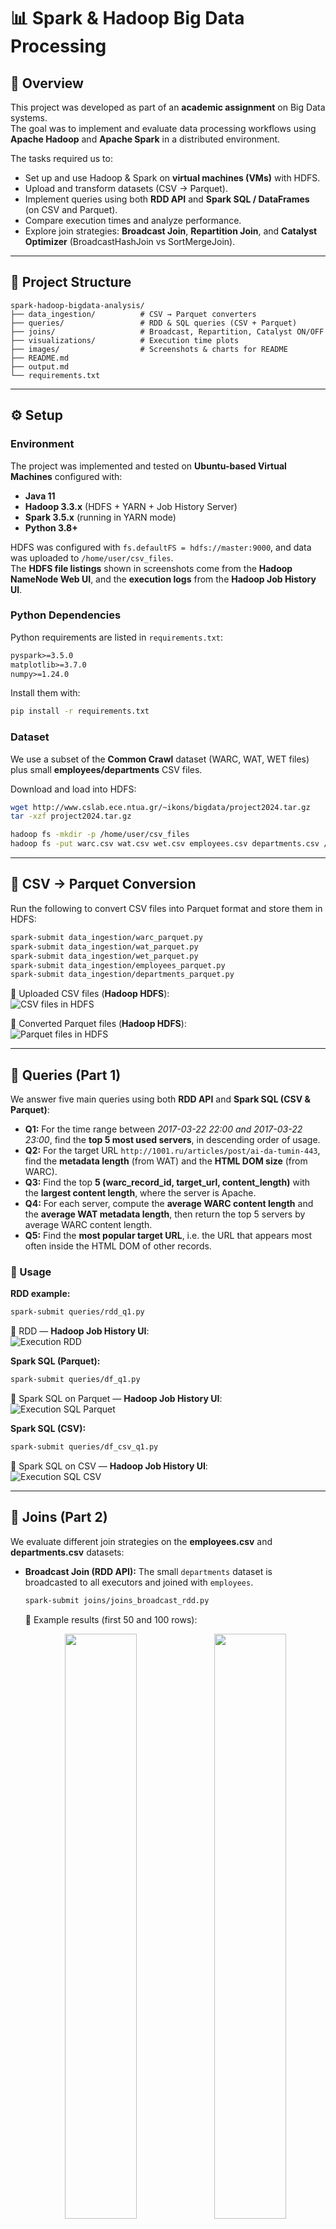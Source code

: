 # 📊 Spark & Hadoop Big Data Processing  

## 📌 Overview  

This project was developed as part of an **academic assignment** on Big Data systems.  
The goal was to implement and evaluate data processing workflows using **Apache Hadoop** and **Apache Spark** in a distributed environment.  

The tasks required us to:  
- Set up and use Hadoop & Spark on **virtual machines (VMs)** with HDFS.  
- Upload and transform datasets (CSV → Parquet).  
- Implement queries using both **RDD API** and **Spark SQL / DataFrames** (on CSV and Parquet).  
- Compare execution times and analyze performance.  
- Explore join strategies: **Broadcast Join**, **Repartition Join**, and **Catalyst Optimizer** (BroadcastHashJoin vs SortMergeJoin).  

---

## 📂 Project Structure  

```
spark-hadoop-bigdata-analysis/
├── data_ingestion/          # CSV → Parquet converters
├── queries/                 # RDD & SQL queries (CSV + Parquet)
├── joins/                   # Broadcast, Repartition, Catalyst ON/OFF
├── visualizations/          # Execution time plots
├── images/                  # Screenshots & charts for README
├── README.md
├── output.md
└── requirements.txt
```

---

## ⚙️ Setup  

### Environment  
The project was implemented and tested on **Ubuntu-based Virtual Machines** configured with:  
- **Java 11**  
- **Hadoop 3.3.x** (HDFS + YARN + Job History Server)  
- **Spark 3.5.x** (running in YARN mode)  
- **Python 3.8+**  

HDFS was configured with `fs.defaultFS = hdfs://master:9000`, and data was uploaded to `/home/user/csv_files`.  
The **HDFS file listings** shown in screenshots come from the **Hadoop NameNode Web UI**, and the **execution logs** from the **Hadoop Job History UI**.  

### Python Dependencies  
Python requirements are listed in `requirements.txt`:  

```txt
pyspark>=3.5.0
matplotlib>=3.7.0
numpy>=1.24.0
```  

Install them with:  
```bash
pip install -r requirements.txt
```

### Dataset  
We use a subset of the **Common Crawl** dataset (WARC, WAT, WET files) plus small **employees/departments** CSV files.  

Download and load into HDFS:  

```bash
wget http://www.cslab.ece.ntua.gr/~ikons/bigdata/project2024.tar.gz
tar -xzf project2024.tar.gz

hadoop fs -mkdir -p /home/user/csv_files
hadoop fs -put warc.csv wat.csv wet.csv employees.csv departments.csv /home/user/csv_files
```

---

## 🔄 CSV → Parquet Conversion  

Run the following to convert CSV files into Parquet format and store them in HDFS:  

```bash
spark-submit data_ingestion/warc_parquet.py
spark-submit data_ingestion/wat_parquet.py
spark-submit data_ingestion/wet_parquet.py
spark-submit data_ingestion/employees_parquet.py
spark-submit data_ingestion/departments_parquet.py
```

📸 Uploaded CSV files (**Hadoop HDFS**):  
![CSV files in HDFS](images/csv_files.png)  

📸 Converted Parquet files (**Hadoop HDFS**):  
![Parquet files in HDFS](images/parquet_files.png)  

---

## 🔎 Queries (Part 1)  

We answer five main queries using both **RDD API** and **Spark SQL (CSV & Parquet)**:  

- **Q1:** For the time range between *2017-03-22 22:00 and 2017-03-22 23:00*, find the **top 5 most used servers**, in descending order of usage.  
- **Q2:** For the target URL `http://1001.ru/articles/post/ai-da-tumin-443`, find the **metadata length** (from WAT) and the **HTML DOM size** (from WARC).  
- **Q3:** Find the top **5 (warc_record_id, target_url, content_length)** with the **largest content length**, where the server is Apache.  
- **Q4:** For each server, compute the **average WARC content length** and the **average WAT metadata length**, then return the top 5 servers by average WARC content length.  
- **Q5:** Find the **most popular target URL**, i.e. the URL that appears most often inside the HTML DOM of other records.  

### 🚀 Usage  

**RDD example:**  
```bash
spark-submit queries/rdd_q1.py
```  
📸 RDD — **Hadoop Job History UI**:  
![Execution RDD](images/exec_rdd.png)  

**Spark SQL (Parquet):**  
```bash
spark-submit queries/df_q1.py
```  
📸 Spark SQL on Parquet — **Hadoop Job History UI**:  
![Execution SQL Parquet](images/exec_sql_parquet.png)  

**Spark SQL (CSV):**  
```bash
spark-submit queries/df_csv_q1.py
```  
📸 Spark SQL on CSV — **Hadoop Job History UI**:  
![Execution SQL CSV](images/exec_sql_csv.png)  

---

## 🔗 Joins (Part 2)  

We evaluate different join strategies on the **employees.csv** and **departments.csv** datasets:  

- **Broadcast Join (RDD API):** The small `departments` dataset is broadcasted to all executors and joined with `employees`.  

  ```bash
  spark-submit joins/joins_broadcast_rdd.py
  ```  
  📸 Example results (first 50 and 100 rows):  

  <p align="center">
    <img src="images/broadcast_join_50.png" width="49%">
    <img src="images/broadcast_join_100.png" width="49%">
  </p>

- **Repartition Join (RDD API):** Both datasets are repartitioned by department id, grouped with `cogroup`, and joined.  

  ```bash
  spark-submit joins/joins_repartition_rdd.py
  ```  
  📸 Example results (first 50 and 100 rows):  

  <p align="center">
    <img src="images/repartition_join_50.png" width="49%" height="400px">
    <img src="images/repartition_join_100.png" width="49%" height="400px">
  </p>

- **Catalyst Optimizer (Spark SQL):** Compare execution times with broadcast threshold **enabled** (BroadcastHashJoin) vs **disabled** (SortMergeJoin).  

  ```bash
  spark-submit joins/join_broadcast_vs_sortmerge.py Y   # disable broadcast
  spark-submit joins/join_broadcast_vs_sortmerge.py N   # enable
  ```  

  📸 Physical plan (Catalyst enabled):  
  *Performs a series of joins between employees and departments using the Broadcast HashJoin method to optimize performance, while applying filters and data size restrictions to reduce the processing overhead.*  
  ![Catalyst Enabled Plan](images/catalyst_enabled.png)  

  📸 Physical plan (Catalyst disabled):  
  *Performs joins between employees and departments using the Sort-Merge Join method, which requires data sorting. For this specific query and dataset, it is less efficient compared to the Broadcast HashJoin chosen by Catalyst.*  
  ![Catalyst Disabled Plan](images/catalyst_disabled.png)  

---

## 📈 Results & Analysis  

### Execution Times  

| Query | RDD | SQL (CSV) | SQL (Parquet) |
|-------|-----|-----------|---------------|
| Q1    | 26  | 72        | 54            |
| Q2    | 24  | 41        | 36            |
| Q3    | 14  | 32        | 30            |
| Q4    | 31  | 34        | 33            |
| Q5    | 29  | 36        | 33            |

📊 **Execution time comparison:**  
![Execution Times](images/execution_times.png)  

#### Observations:  
- **RDD API (Map/Reduce):** Fastest execution times across all queries. Optimized for large-scale transformations.  
- **Spark SQL on CSV:** Slowest, due to schema inference and raw text parsing overhead.  
- **Spark SQL on Parquet:** Faster than CSV, thanks to Parquet’s columnar format and no schema inference.  

---

### Catalyst Optimizer Analysis  

- **Enabled (BroadcastHashJoin):** Spark automatically broadcasts the smaller dataset, achieving much faster execution.  
- **Disabled (SortMergeJoin):** Requires sorting of large datasets before joining, resulting in slower performance.  

📊 Catalyst join comparison:  
![Catalyst Comparison](images/catalyst_times.png)  

---

## 📝 Notes  
- All computations run on **VMs** configured with Hadoop + Spark.  
- Data is stored and processed in **HDFS**.  
- The project highlights performance differences between formats (CSV vs Parquet), APIs (RDD vs SQL), and join strategies.  

---

## 📜 License  
MIT License.  
